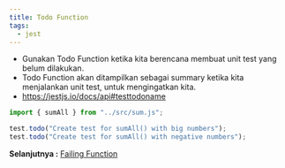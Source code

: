 ```yaml
---
title: Todo Function
tags:
  - jest
---
```


- Gunakan Todo Function ketika kita berencana membuat unit test yang belum dilakukan.
- Todo Function akan ditampilkan sebagai summary ketika kita menjalankan unit test, untuk mengingatkan kita.
- https://jestjs.io/docs/api#testtodoname

```js
import { sumAll } from "../src/sum.js";

test.todo("Create test for sumAll() with big numbers");
test.todo("Create test for sumAll() with negative numbers");
```

**Selanjutnya :** [Failing Function](failingfunction.md)